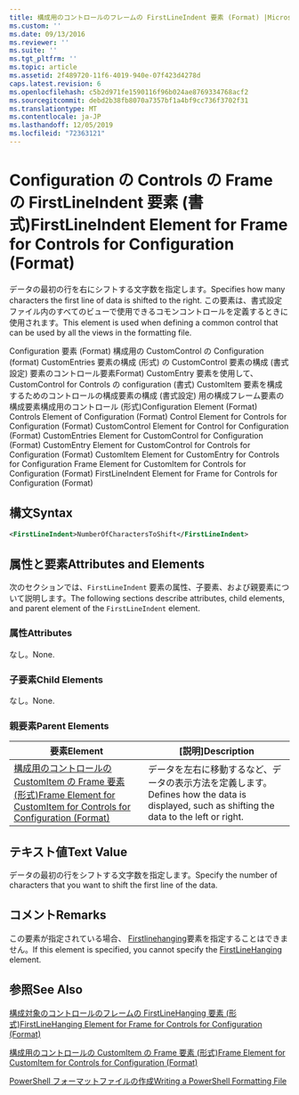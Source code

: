 ```yaml
---
title: 構成用のコントロールのフレームの FirstLineIndent 要素 (Format) |Microsoft Docs
ms.custom: ''
ms.date: 09/13/2016
ms.reviewer: ''
ms.suite: ''
ms.tgt_pltfrm: ''
ms.topic: article
ms.assetid: 2f489720-11f6-4019-940e-07f423d4278d
caps.latest.revision: 6
ms.openlocfilehash: c5b2d971fe1590116f96b024ae8769334768acf2
ms.sourcegitcommit: debd2b38fb8070a7357bf1a4bf9cc736f3702f31
ms.translationtype: MT
ms.contentlocale: ja-JP
ms.lasthandoff: 12/05/2019
ms.locfileid: "72363121"
---
```

# <a name="firstlineindent-element-for-frame-for-controls-for-configuration-format"></a><span data-ttu-id="5c43e-102">Configuration の Controls の Frame の FirstLineIndent 要素 (書式)</span><span class="sxs-lookup"><span data-stu-id="5c43e-102">FirstLineIndent Element for Frame for Controls for Configuration (Format)</span></span>

<span data-ttu-id="5c43e-103">データの最初の行を右にシフトする文字数を指定します。</span><span class="sxs-lookup"><span data-stu-id="5c43e-103">Specifies how many characters the first line of data is shifted to the right.</span></span> <span data-ttu-id="5c43e-104">この要素は、書式設定ファイル内のすべてのビューで使用できるコモンコントロールを定義するときに使用されます。</span><span class="sxs-lookup"><span data-stu-id="5c43e-104">This element is used when defining a common control that can be used by all the views in the formatting file.</span></span>

<span data-ttu-id="5c43e-105">Configuration 要素 (Format) 構成用の CustomControl の Configuration (format) CustomEntries 要素の構成 (形式) の CustomControl 要素の構成 (書式設定) 要素のコントロール要素Format) CustomEntry 要素を使用して、CustomControl for Controls の configuration (書式) CustomItem 要素を構成するためのコントロールの構成要素の構成 (書式設定) 用の構成フレーム要素の構成要素構成用のコントロール (形式)</span><span class="sxs-lookup"><span data-stu-id="5c43e-105">Configuration Element (Format) Controls Element of Configuration (Format) Control Element for Controls for Configuration (Format) CustomControl Element for Control for Configuration (Format) CustomEntries Element for CustomControl for Configuration (Format) CustomEntry Element for CustomControl for Controls for Configuration (Format) CustomItem Element for CustomEntry for Controls for Configuration Frame Element for CustomItem for Controls for Configuration (Format) FirstLineIndent Element for Frame for Controls for Configuration (Format)</span></span>

## <a name="syntax"></a><span data-ttu-id="5c43e-106">構文</span><span class="sxs-lookup"><span data-stu-id="5c43e-106">Syntax</span></span>

```xml
<FirstLineIndent>NumberOfCharactersToShift</FirstLineIndent>
```

## <a name="attributes-and-elements"></a><span data-ttu-id="5c43e-107">属性と要素</span><span class="sxs-lookup"><span data-stu-id="5c43e-107">Attributes and Elements</span></span>

<span data-ttu-id="5c43e-108">次のセクションでは、`FirstLineIndent` 要素の属性、子要素、および親要素について説明します。</span><span class="sxs-lookup"><span data-stu-id="5c43e-108">The following sections describe attributes, child elements, and parent element of the `FirstLineIndent` element.</span></span>

### <a name="attributes"></a><span data-ttu-id="5c43e-109">属性</span><span class="sxs-lookup"><span data-stu-id="5c43e-109">Attributes</span></span>

<span data-ttu-id="5c43e-110">なし。</span><span class="sxs-lookup"><span data-stu-id="5c43e-110">None.</span></span>

### <a name="child-elements"></a><span data-ttu-id="5c43e-111">子要素</span><span class="sxs-lookup"><span data-stu-id="5c43e-111">Child Elements</span></span>

<span data-ttu-id="5c43e-112">なし。</span><span class="sxs-lookup"><span data-stu-id="5c43e-112">None.</span></span>

### <a name="parent-elements"></a><span data-ttu-id="5c43e-113">親要素</span><span class="sxs-lookup"><span data-stu-id="5c43e-113">Parent Elements</span></span>

|<span data-ttu-id="5c43e-114">要素</span><span class="sxs-lookup"><span data-stu-id="5c43e-114">Element</span></span>|<span data-ttu-id="5c43e-115">[説明]</span><span class="sxs-lookup"><span data-stu-id="5c43e-115">Description</span></span>|
|-------------|-----------------|
|[<span data-ttu-id="5c43e-116">構成用のコントロールの CustomItem の Frame 要素 (形式)</span><span class="sxs-lookup"><span data-stu-id="5c43e-116">Frame Element for CustomItem for Controls for Configuration (Format)</span></span>](./frame-element-for-customitem-for-controls-for-configuration-format.md)|<span data-ttu-id="5c43e-117">データを左右に移動するなど、データの表示方法を定義します。</span><span class="sxs-lookup"><span data-stu-id="5c43e-117">Defines how the data is displayed, such as shifting the data to the left or right.</span></span>|

## <a name="text-value"></a><span data-ttu-id="5c43e-118">テキスト値</span><span class="sxs-lookup"><span data-stu-id="5c43e-118">Text Value</span></span>

<span data-ttu-id="5c43e-119">データの最初の行をシフトする文字数を指定します。</span><span class="sxs-lookup"><span data-stu-id="5c43e-119">Specify the number of characters that you want to shift the first line of the data.</span></span>

## <a name="remarks"></a><span data-ttu-id="5c43e-120">コメント</span><span class="sxs-lookup"><span data-stu-id="5c43e-120">Remarks</span></span>

<span data-ttu-id="5c43e-121">この要素が指定されている場合、 [Firstlinehanging](./firstlinehanging-element-for-frame-for-controls-for-configuration-format.md)要素を指定することはできません。</span><span class="sxs-lookup"><span data-stu-id="5c43e-121">If this element is specified, you cannot specify the [FirstLineHanging](./firstlinehanging-element-for-frame-for-controls-for-configuration-format.md) element.</span></span>

## <a name="see-also"></a><span data-ttu-id="5c43e-122">参照</span><span class="sxs-lookup"><span data-stu-id="5c43e-122">See Also</span></span>

[<span data-ttu-id="5c43e-123">構成対象のコントロールのフレームの FirstLineHanging 要素 (形式)</span><span class="sxs-lookup"><span data-stu-id="5c43e-123">FirstLineHanging Element for Frame for Controls for Configuration (Format)</span></span>](./firstlinehanging-element-for-frame-for-controls-for-configuration-format.md)

[<span data-ttu-id="5c43e-124">構成用のコントロールの CustomItem の Frame 要素 (形式)</span><span class="sxs-lookup"><span data-stu-id="5c43e-124">Frame Element for CustomItem for Controls for Configuration (Format)</span></span>](./frame-element-for-customitem-for-controls-for-configuration-format.md)

[<span data-ttu-id="5c43e-125">PowerShell フォーマットファイルの作成</span><span class="sxs-lookup"><span data-stu-id="5c43e-125">Writing a PowerShell Formatting File</span></span>](./writing-a-powershell-formatting-file.md)
